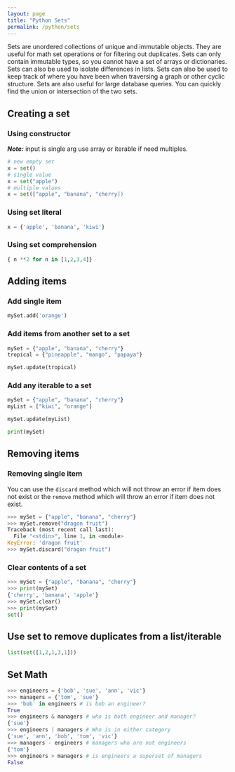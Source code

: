 ```yaml
---
layout: page
title: "Python Sets"
permalink: /python/sets
---
```


Sets are unordered collections of unique and immutable objects.  They are useful for math set operations or for filtering out duplicates.  Sets can only contain immutable types, so you cannot have a set of arrays or dictionaries.  Sets can also be used to isolate differences in lists.  Sets can also be used to keep track of where you have been when traversing a graph or other cyclic structure.  Sets are also useful for large database queries.  You can quickly find the union or intersection of the two sets.

## Creating a set

### Using constructor

***Note:*** input is single arg use array or iterable if need multiples.

```python
# new empty set
x = set()
# single value
x = set("apple")
# multiple values
x = set(["apple", "banana", "cherry])
```

### Using set literal

```python
x = {'apple', 'banana', 'kiwi'}
```

### Using set comprehension

```python
{ n **2 for n in [1,2,3,4]}
```

## Adding items

### Add single item

```python
mySet.add('orange')
```

### Add items from another set to a set

```python
mySet = {"apple", "banana", "cherry"}
tropical = {"pineapple", "mango", "papaya"}

mySet.update(tropical)
```

### Add any iterable to a set

```python
mySet = {"apple", "banana", "cherry"}
myList = ["kiwi", "orange"]

mySet.update(myList)

print(mySet)
```

## Removing items

### Removing single item

You can use the `discard` method which will not throw an error if item does not exist or the `remove` method which will throw an error if item does not exist.

```python
>>> mySet = {"apple", "banana", "cherry"}
>>> mySet.remove("dragon fruit")
Traceback (most recent call last):
  File "<stdin>", line 1, in <module>
KeyError: 'dragon fruit'
>>> mySet.discard("dragon fruit")
```

### Clear contents of a set

```python
>>> mySet = {"apple", "banana", "cherry"}
>>> print(mySet)
{'cherry', 'banana', 'apple'}
>>> mySet.clear()
>>> print(mySet)
set()
```


## Use set to remove duplicates from a list/iterable

```python
list(set([1,2,1,3,1]))
```

## Set Math

```python
>>> engineers = {'bob', 'sue', 'ann', 'vic'}
>>> managers = {'tom', 'sue'}
>>> 'bob' in engineers # is bob an engineer?
True
>>> engineers & managers # who is both engineer and manager?
{'sue'}
>>> engineers | managers # Who is in either category
{'sue', 'ann', 'bob', 'tom', 'vic'}
>>> managers - engineers # managers who are not engineers
{'tom'}
>>> engineers > managers # is engineers a superset of managers
False
```
